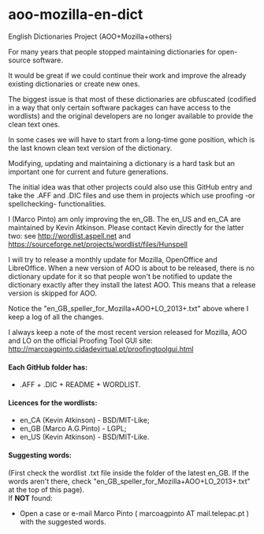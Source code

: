 aoo-mozilla-en-dict
===================

English Dictionaries Project (AOO+Mozilla+others)

For many years that people stopped maintaining dictionaries for open-source software.

It would be great if we could continue their work and improve the already existing dictionaries or create new ones.

The biggest issue is that most of these dictionaries are obfuscated (codified in a way that only certain software packages can have access to the wordlists) and the original developers are no longer available to provide the clean text ones.

In some cases we will have to start from a long-time gone position, which is the last known clean text version of the dictionary.

Modifying, updating and maintaining a dictionary is a hard task but an important one for current and future generations.

The initial idea was that other projects could also use this GitHub entry and take the .AFF and .DIC files and use them in projects which use proofing -or spellchecking- functionalities.


I (Marco Pinto) am only improving the en_GB. The en_US and en_CA are maintained by Kevin Atkinson.
Please contact Kevin directly for the latter two:
see http://wordlist.aspell.net 
and https://sourceforge.net/projects/wordlist/files/Hunspell

I will try to release a monthly update for Mozilla, OpenOffice and LibreOffice. When a new version of AOO is about to be released, there is no dictionary update for it so that people won't be notified to update the dictionary exactly after they install the latest AOO. This means that a release version is skipped for AOO.

Notice the "en_GB_speller_for_Mozilla+AOO+LO_2013+.txt" above where I keep a log of all the changes.

I always keep a note of the most recent version released for Mozilla, AOO and LO on the official Proofing Tool GUI site:
http://marcoagpinto.cidadevirtual.pt/proofingtoolgui.html


#### Each GitHub folder has:
* .AFF + .DIC + README + WORDLIST.  
  
  
#### Licences for the wordlists:
* en_CA (Kevin Atkinson) - BSD/MIT-Like;
* en_GB (Marco A.G.Pinto) - LGPL;
* en_US (Kevin Atkinson) - BSD/MIT-Like.  
  
  

#### Suggesting words:

(First check the wordlist .txt file inside the folder of the latest en_GB. If the words aren't there, check "en_GB_speller_for_Mozilla+AOO+LO_2013+.txt" at the top of this page).  
If <B>NOT</B> found:
* Open a case or e-mail Marco Pinto ( marcoagpinto AT mail.telepac.pt ) with the suggested words.
